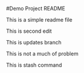 #Demo Project README


This is a simple readme file

This is second edit

This is updates branch

This is not a much of problem

This is stash command